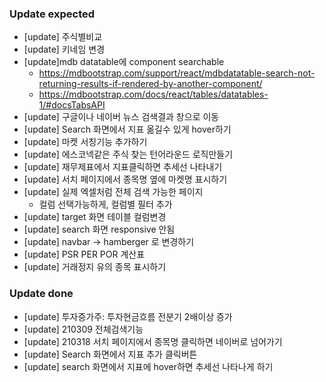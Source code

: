 ### Update expected
- [update] 주식별비교
- [update] 키네임 변경
- [update]mdb datatable에 component searchable
   - https://mdbootstrap.com/support/react/mdbdatatable-search-not-returning-results-if-rendered-by-another-component/
   - https://mdbootstrap.com/docs/react/tables/datatables-1/#docsTabsAPI
- [update] 구글이나 네이버 뉴스 검색결과 창으로 이동
- [update] Search 화면에서 지표 옮길수 있게 hover하기
- [update] 마켓 서칭기능 추가하기
- [update] 에스코넥같은 주식 찾는 턴어라운드 로직만들기
- [update] 재무제표에서 지표클릭하면 추세선 나타내기
- [update] 서치 페이지에서 종목명 옆에 마켓명 표시하기
- [update] 실제 엑셀처럼 전체 검색 가능한 페이지
   - 컬럼 선택가능하게, 컬럼별 필터 추가
- [update] target 화면 테이블 컬럼변경
- [update] search 화면 responsive 안됨
- [update] navbar -> hamberger 로 변경하기
- [update] PSR PER POR 계산표
- [update] 거래정지 유의 종목 표시하기

### Update done
- [update] 투자증가주: 투자현금흐름 전분기 2배이상 증가
- [update] 210309 전체검색기능
- [update] 210318 서치 페이지에서 종목명 클릭하면 네이버로 넘어가기
- [update] Search 화면에서 지표 추가 클릭버튼
- [update] search 화면에서 지표에 hover하면 추세선 나타나게 하기